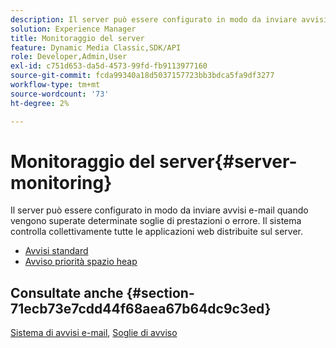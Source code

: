 ```yaml
---
description: Il server può essere configurato in modo da inviare avvisi e-mail quando vengono superate determinate soglie di prestazioni o errore. Il sistema controlla collettivamente tutte le applicazioni web distribuite sul server.
solution: Experience Manager
title: Monitoraggio del server
feature: Dynamic Media Classic,SDK/API
role: Developer,Admin,User
exl-id: c751d653-da5d-4573-99fd-fb9113977160
source-git-commit: fcda99340a18d5037157723bb3bdca5fa9df3277
workflow-type: tm+mt
source-wordcount: '73'
ht-degree: 2%

---
```


# Monitoraggio del server{#server-monitoring}

Il server può essere configurato in modo da inviare avvisi e-mail quando vengono superate determinate soglie di prestazioni o errore. Il sistema controlla collettivamente tutte le applicazioni web distribuite sul server.

* [Avvisi standard](r-standard-alerts.md)
* [Avviso priorità spazio heap](c-heap-space-priority-alert.md)

## Consultate anche {#section-71ecb73e7cdd44f68aea67b64dc9c3ed}

[Sistema di avvisi e-mail](../../../../is-api/image-serving-api-ref/c-configuration-and-administration/c-server-settings/r-monitoring-and-alerting-system.md#reference-4b604b5f8b014ecca89cf55d8ebb2d39), [Soglie di avviso](../../../../is-api/image-serving-api-ref/c-configuration-and-administration/c-server-settings/r-alert-thresholds.md#reference-a77d3f92f456419a878bf18782d38922)
